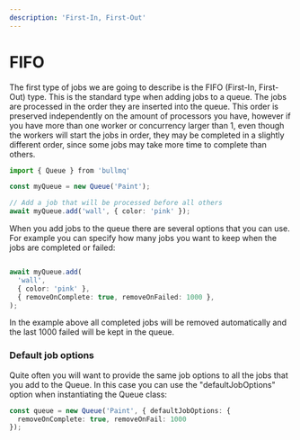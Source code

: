 ```yaml
---
description: 'First-In, First-Out'
---
```


# FIFO

The first type of jobs we are going to describe is the FIFO \(First-In, First-Out\) type. This is the standard type when adding jobs to a queue. The jobs are processed in the order they are inserted into the queue. This order is preserved independently on the amount of processors you have, however if you have more than one worker or concurrency larger than 1, even though the workers will start the jobs in order, they may be completed in a slightly different order, since some jobs may take more time to complete than others.

```typescript
import { Queue } from 'bullmq'

const myQueue = new Queue('Paint');

// Add a job that will be processed before all others
await myQueue.add('wall', { color: 'pink' });
```

When you add jobs to the queue there are several options that you can use. For example you can specify how many jobs you want to keep when the jobs are completed or failed:

```typescript

await myQueue.add(
  'wall',
  { color: 'pink' },
  { removeOnComplete: true, removeOnFailed: 1000 },
);

```

In the example above all completed jobs will be removed automatically and the last 1000 failed will be kept in the queue.

### Default job options

Quite often you will want to provide the same job options to all the jobs that you add to the Queue. In this case you can use the "defaultJobOptions" option when instantiating the Queue class:

```typescript
const queue = new Queue('Paint', { defaultJobOptions: {
  removeOnComplete: true, removeOnFail: 1000
});
```



